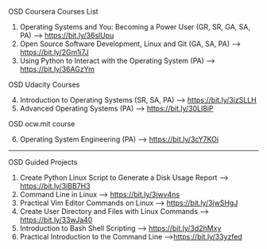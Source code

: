 OSD Coursera Courses List
1) Operating Systems and You: Becoming a Power User (GR, SR, GA, SA, PA)
        --> https://bit.ly/36slUpu
2) Open Source Software Development, Linux and Git (GA, SA, PA)
        --> https://bit.ly/2Gm1i7J
3) Using Python to Interact with the Operating System (PA)
        --> https://bit.ly/36AGzYm

OSD Udacity Courses

4) Introduction to Operating Systems (SR, SA, PA)
        --> https://bit.ly/3izSLLH
5) Advanced Operating Systems (PA)
        --> https://bit.ly/30LI8iP

OSD ocw.mit course

6) Operating System Engineering (PA)
        --> https://bit.ly/3cY7KOi
___________________________________________________________________________________________________________________________________________________________________________________
OSD Guided Projects

1) Create Python Linux Script to Generate a Disk Usage Report
	--> https://bit.ly/3iBB7H3
2) Command Line in Linux
	--> https://bit.ly/3iwv4ns
3) Practical Vim Editor Commands on Linux
	--> https://bit.ly/3jwSHgJ
4) Create User Directory and Files with Linux Commands
	--> https://bit.ly/33wJa40
5) Introduction to Bash Shell Scripting
	--> https://bit.ly/3d2hMxy
6) Practical Introduction to the Command Line
	-->https://bit.ly/33yzfed
